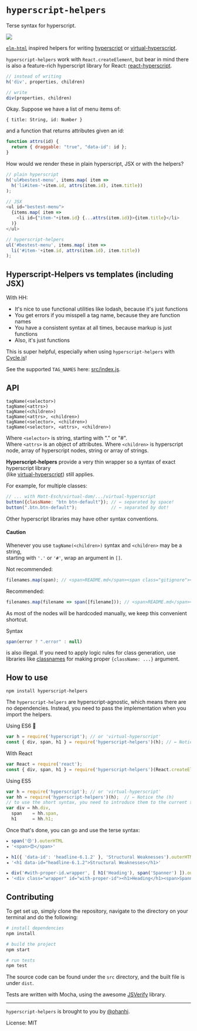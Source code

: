# `hyperscript-helpers`

Terse syntax for hyperscript.

![](https://travis-ci.org/ohanhi/hyperscript-helpers.svg)

[`elm-html`](https://github.com/evancz/elm-html) inspired helpers for writing [hyperscript](https://github.com/dominictarr/hyperscript) or [virtual-hyperscript](https://github.com/Matt-Esch/virtual-dom/tree/master/virtual-hyperscript).

`hyperscript-helpers` work with `React.createElement`, but bear in mind there is also a feature-rich hyperscript library for React: [react-hyperscript](https://github.com/mlmorg/react-hyperscript).

```javascript
// instead of writing
h('div', properties, children)

// write
div(properties, children)
```

Okay. Suppose we have a list of menu items of:

`{ title: String, id: Number }`

and a function that returns attributes given an id:

```javascript
function attrs(id) {
  return { draggable: "true", "data-id": id };
}
```

How would we render these in plain hyperscript, JSX or with the helpers?

```javascript
// plain hyperscript
h('ul#bestest-menu', items.map( item =>
  h('li#item-'+item.id, attrs(item.id), item.title))
);

// JSX
<ul id="bestest-menu">
  {items.map( item =>
    <li id={"item-"+item.id} {...attrs(item.id)}>{item.title}</li>
  )}
</ul>

// hyperscript-helpers
ul('#bestest-menu', items.map( item =>
  li('#item-'+item.id, attrs(item.id), item.title))
);
```

## Hyperscript-Helpers vs templates (including JSX) 

With HH:

* It's nice to use functional utilities like lodash, because it's just functions
* You get errors if you misspell a tag name, because they are function names
* You have a consistent syntax at all times, because markup is just functions
* Also, it's just functions

This is super helpful, especially when using `hyperscript-helpers` with [Cycle.js](http://cycle.js.org/)!

See the supported `TAG_NAMES` here: [src/index.js](src/index.js).

## API

```
tagName(<selector>)
tagName(<attrs>)
tagName(<children>)
tagName(<attrs>, <children>)
tagName(<selector>, <children>)
tagName(<selector>, <attrs>, <children>)
```

Where `<selector>` is string, starting with "." or "#".<br/>
Where `<attrs>` is an object of attributes. 
Where `<children>` is hyperscript node, array of hyperscript nodes, string or array of strings.

**Hyperscript-helpers** provide a very thin wrapper so a syntax of exact hyperscript library<br/>
(like [virtual-hyperscript](https://github.com/Matt-Esch/virtual-dom/tree/master/virtual-hyperscript)) still applies.

For example, for multiple classes: 

```js
// ... with Matt-Esch/virtual-dom/.../virtual-hyperscript
button({className: "btn btn-default"}); // ← separated by space!
button(".btn.btn-default");             // ← separated by dot!
```

Other hyperscript libraries may have other syntax conventions. 

#### Caution

Whenever you use `tagName(<children>)` syntax and `<children>` may be a string,<br/>
starting with `'.'` or `'#'`, wrap an argument in `[]`.

Not recommended:
```js
filenames.map(span); // <span>README.md</span><span class="gitignore"></span>
``` 

Recommended:

```js
filenames.map(filename => span([filename])); // <span>README.md</span><span>.gitignore</span>
```` 

As most of the nodes will be hardcoded manually, we keep this convenient shortcut.

Syntax 

```js
span(error ? ".error" : null) 
```

is also illegal. If you need to apply logic rules for class generation, use libraries like [classnames](https://github.com/JedWatson/classnames) for making proper `{className: ...}` argument.

## How to use

```
npm install hyperscript-helpers
```

The `hyperscript-helpers` are hyperscript-agnostic, which means there are no dependencies. 
Instead, you need to pass the implementation when you import the helpers.

Using ES6 :sparkling_heart:

```js
var h = require('hyperscript'); // or 'virtual-hyperscript'
const { div, span, h1 } = require('hyperscript-helpers')(h); // ← Notice the (h)
```

With React

```js
var React = require('react');
const { div, span, h1 } = require('hyperscript-helpers')(React.createElement); // ← Notice the (React.createElement)
```

Using ES5

```js
var h = require('hyperscript'); // or 'virtual-hyperscript'
var hh = require('hyperscript-helpers')(h);  // ← Notice the (h)
// to use the short syntax, you need to introduce them to the current scope
var div = hh.div,
  span    = hh.span,
  h1      = hh.h1;
```


Once that's done, you can go and use the terse syntax:

```js
▸ span('😍').outerHTML
◂ '<span>😍</span>'

▸ h1({ 'data-id': 'headline-6.1.2' }, 'Structural Weaknesses').outerHTML
◂ '<h1 data-id="headline-6.1.2">Structural Weaknesses</h1>'

▸ div('#with-proper-id.wrapper', [ h1('Heading'), span('Spanner') ]).outerHTML
◂ '<div class="wrapper" id="with-proper-id"><h1>Heading</h1><span>Spanner</span></div>'
```

## Contributing

To get set up, simply clone the repository, navigate to the directory on your terminal
and do the following:

```bash
# install dependencies
npm install

# build the project
npm start

# run tests
npm test
```

The source code can be found under the `src` directory, and the built file is under `dist`.

Tests are written with Mocha, using the awesome [JSVerify](http://jsverify.github.io/) library.

---

`hyperscript-helpers` is brought to you by [@ohanhi](https://twitter.com/ohanhi/).

License: MIT
